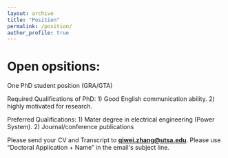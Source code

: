 ```yaml
---
layout: archive
title: "Position"
permalink: /position/
author_profile: true
---
```

# Open opsitions:

One PhD student position (GRA/GTA)

Required Qualifications of PhD: 1) Good English communication ability. 2) highly motivated for research.

Preferred Qualifications: 1) Mater degree in electrical engineering (Power System). 2) Journal/conference publications

Please send your CV and Transcript to **qiwei.zhang@utsa.edu**. Please use “Doctoral Application + Name” in the email's subject line.

